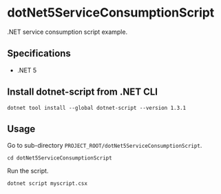 # dotNet5ServiceConsumptionScript
.NET service consumption script example.

## Specifications
* .NET 5

## Install dotnet-script from .NET CLI
```shell
dotnet tool install --global dotnet-script --version 1.3.1
```

## Usage
Go to sub-directory `PROJECT_ROOT/dotNet5ServiceConsumptionScript`.
```shell
cd dotNet5ServiceConsumptionScript
```

Run the script.
```shell
dotnet script myscript.csx
```